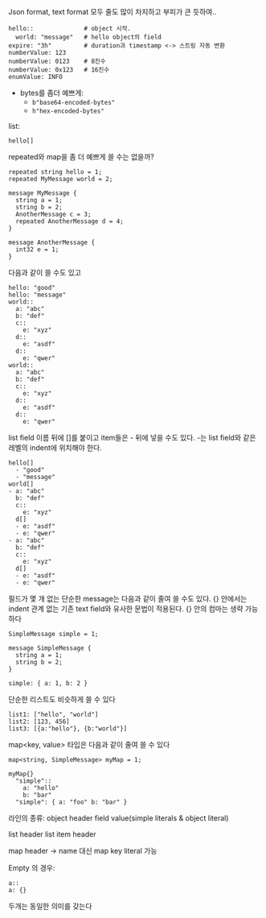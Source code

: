 

Json format, text format 모두 줄도 많이 차지하고 부피가 큰 듯하여..


```
hello::              # object 시작.
  world: "message"   # hello object의 field
expire: "3h"         # duration과 timestamp <-> 스트링 자동 변환
numberValue: 123
numberValue: 0123    # 8진수
numberValue: 0x123   # 16진수
enumValue: INFO
```

* bytes를 좀더 예쁘게:
  * `b"base64-encoded-bytes"`
  * `h"hex-encoded-bytes"`

list:
```
hello[]
```

repeated와 map을 좀 더 예쁘게 쓸 수는 없을까?

```
repeated string hello = 1;
repeated MyMessage world = 2;

message MyMessage {
  string a = 1;
  string b = 2;
  AnotherMessage c = 3;
  repeated AnotherMessage d = 4;
}

message AnotherMessage {
  int32 e = 1;
}
```

다음과 같이 쓸 수도 있고
```
hello: "good"
hello: "message"
world::
  a: "abc"
  b: "def"
  c:: 
    e: "xyz"
  d::
    e: "asdf"
  d::
    e: "qwer"
world::
  a: "abc"
  b: "def"
  c:: 
    e: "xyz"
  d::
    e: "asdf"
  d::
    e: "qwer"
```

list field 이름 뒤에 []를 붙이고
item들은 - 뒤에 넣을 수도 있다.
-는 list field와 같은 레벨의 indent에 위치해야 한다.
```
hello[]
  - "good"
  - "message"
world[]
- a: "abc"
  b: "def"
  c::
    e: "xyz"
  d[]
  - e: "asdf"
  - e: "qwer"
- a: "abc"
  b: "def"
  c::
    e: "xyz"
  d[]
  - e: "asdf"
  - e: "qwer"
```


필드가 몇 개 없는 단순한 message는 다음과 같이 줄여 쓸 수도 있다.
{} 안에서는 indent 관계 없는 기존 text field와 유사한 문법이 적용된다.
{} 안의 컴마는 생략 가능하다
```
SimpleMessage simple = 1;

message SimpleMessage {
  string a = 1;
  string b = 2;
}

simple: { a: 1, b: 2 }
```

단순한 리스트도 비슷하게 쓸 수 있다
```
list1: ["hello", "world"]
list2: [123, 456]
list3: [{a:"hello"}, {b:"world"}]
```



map<key, value> 타입은 다음과 같이 줄여 쓸 수 있다
```
map<string, SimpleMessage> myMap = 1;

myMap{}
  "simple"::
    a: "hello"
    b: "bar"
  "simple": { a: "foo" b: "bar" }
```



라인의 종류:
  object header
  field value(simple literals & object literal)

  list header
  list item header

  map header
  -> name 대신 map key literal 가능

Empty 의 경우:
```
a::
a: {}
```

두개는 동일한 의미를 갖는다
